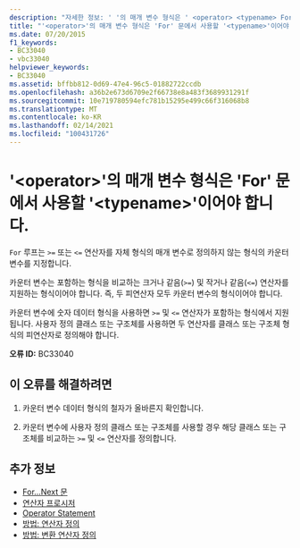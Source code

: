 ```yaml
---
description: "자세한 정보: ' '의 매개 변수 형식은 ' <operator> <typename> For ' 문에서 사용할 ' ' 이어야 합니다."
title: "'<operator>'의 매개 변수 형식은 'For' 문에서 사용할 '<typename>'이어야 합니다."
ms.date: 07/20/2015
f1_keywords:
- BC33040
- vbc33040
helpviewer_keywords:
- BC33040
ms.assetid: bffbb812-0d69-47e4-96c5-01882722ccdb
ms.openlocfilehash: a36b2e673d6709e2f66738e8a483f3689931291f
ms.sourcegitcommit: 10e719780594efc781b15295e499c66f316068b8
ms.translationtype: MT
ms.contentlocale: ko-KR
ms.lasthandoff: 02/14/2021
ms.locfileid: "100431726"
---
```

# <a name="parameter-types-of-operator-must-be-typename-to-be-used-in-a-for-statement"></a>'\<operator>'의 매개 변수 형식은 'For' 문에서 사용할 '\<typename>'이어야 합니다.

`For` 루프는 `>=` 또는 `<=` 연산자를 자체 형식의 매개 변수로 정의하지 않는 형식의 카운터 변수를 지정합니다.  
  
 카운터 변수는 포함하는 형식을 비교하는 크거나 같음(`>=`) 및 작거나 같음(`<=`) 연산자를 지원하는 형식이어야 합니다. 즉, 두 피연산자 모두 카운터 변수의 형식이어야 합니다.  
  
 카운터 변수에 숫자 데이터 형식을 사용하면 `>=` 및 `<=` 연산자가 포함하는 형식에서 지원됩니다. 사용자 정의 클래스 또는 구조체를 사용하면 두 연산자를 클래스 또는 구조체 형식의 피연산자로 정의해야 합니다.  
  
 **오류 ID:** BC33040  
  
## <a name="to-correct-this-error"></a>이 오류를 해결하려면  
  
1. 카운터 변수 데이터 형식의 철자가 올바른지 확인합니다.  
  
2. 카운터 변수에 사용자 정의 클래스 또는 구조체를 사용할 경우 해당 클래스 또는 구조체를 비교하는 `>=` 및 `<=` 연산자를 정의합니다.  
  
## <a name="see-also"></a>추가 정보

- [For...Next 문](../language-reference/statements/for-next-statement.md)
- [연산자 프로시저](../programming-guide/language-features/procedures/operator-procedures.md)
- [Operator Statement](../language-reference/statements/operator-statement.md)
- [방법: 연산자 정의](../programming-guide/language-features/procedures/how-to-define-an-operator.md)
- [방법: 변환 연산자 정의](../programming-guide/language-features/procedures/how-to-define-a-conversion-operator.md)
